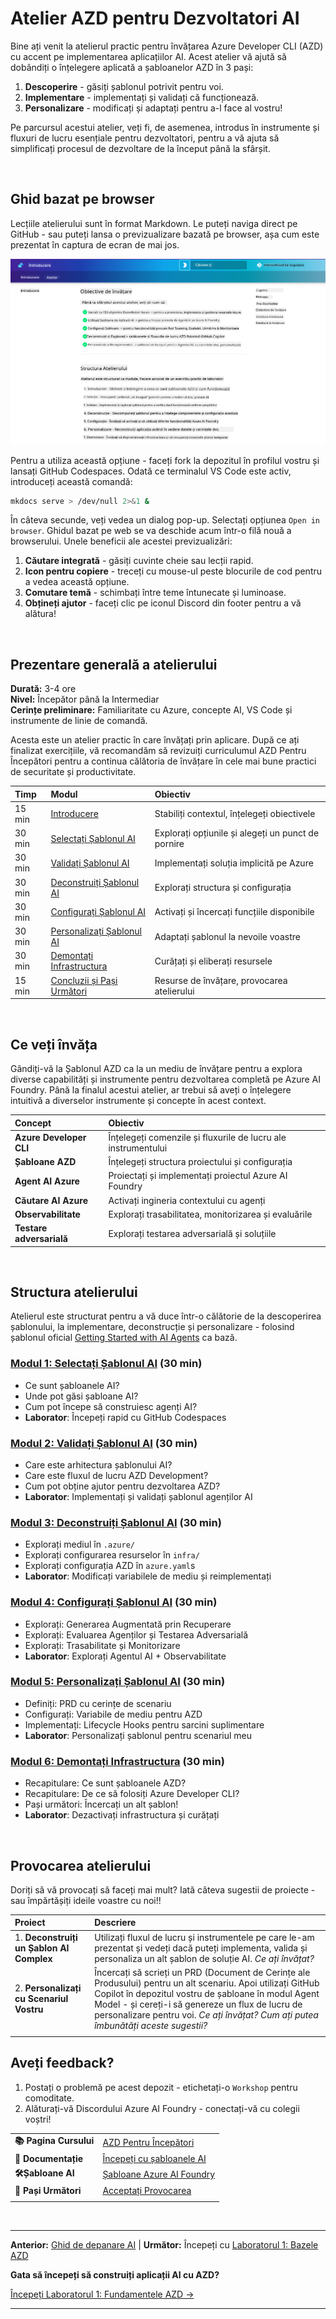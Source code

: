 <!--
CO_OP_TRANSLATOR_METADATA:
{
  "original_hash": "9cc966416ab431c38b2ab863884b196c",
  "translation_date": "2025-09-25T01:07:58+00:00",
  "source_file": "workshop/README.md",
  "language_code": "ro"
}
-->
# Atelier AZD pentru Dezvoltatori AI

Bine ați venit la atelierul practic pentru învățarea Azure Developer CLI (AZD) cu accent pe implementarea aplicațiilor AI. Acest atelier vă ajută să dobândiți o înțelegere aplicată a șabloanelor AZD în 3 pași:

1. **Descoperire** - găsiți șablonul potrivit pentru voi.
1. **Implementare** - implementați și validați că funcționează.
1. **Personalizare** - modificați și adaptați pentru a-l face al vostru!

Pe parcursul acestui atelier, veți fi, de asemenea, introdus în instrumente și fluxuri de lucru esențiale pentru dezvoltatori, pentru a vă ajuta să simplificați procesul de dezvoltare de la început până la sfârșit.

<br/>

## Ghid bazat pe browser

Lecțiile atelierului sunt în format Markdown. Le puteți naviga direct pe GitHub - sau puteți lansa o previzualizare bazată pe browser, așa cum este prezentat în captura de ecran de mai jos.

![Workshop](../../../translated_images/workshop.75906f133e6f8ba07ab0302ce17f67ff90f357513f3d4c4bbafa5978b10f058b.ro.png)

Pentru a utiliza această opțiune - faceți fork la depozitul în profilul vostru și lansați GitHub Codespaces. Odată ce terminalul VS Code este activ, introduceți această comandă:

```bash title="" linenums="0"
mkdocs serve > /dev/null 2>&1 &
```

În câteva secunde, veți vedea un dialog pop-up. Selectați opțiunea `Open in browser`. Ghidul bazat pe web se va deschide acum într-o filă nouă a browserului. Unele beneficii ale acestei previzualizări:

1. **Căutare integrată** - găsiți cuvinte cheie sau lecții rapid.
1. **Icon pentru copiere** - treceți cu mouse-ul peste blocurile de cod pentru a vedea această opțiune.
1. **Comutare temă** - schimbați între teme întunecate și luminoase.
1. **Obțineți ajutor** - faceți clic pe iconul Discord din footer pentru a vă alătura!

<br/>

## Prezentare generală a atelierului

**Durată:** 3-4 ore  
**Nivel:** Începător până la Intermediar  
**Cerințe preliminare:** Familiaritate cu Azure, concepte AI, VS Code și instrumente de linie de comandă.

Acesta este un atelier practic în care învățați prin aplicare. După ce ați finalizat exercițiile, vă recomandăm să revizuiți curriculumul AZD Pentru Începători pentru a continua călătoria de învățare în cele mai bune practici de securitate și productivitate.

| Timp | Modul  | Obiectiv |
|:---|:---|:---|
| 15 min | [Introducere](docs/instructions/0-Introduction.md) | Stabiliți contextul, înțelegeți obiectivele |
| 30 min | [Selectați Șablonul AI](docs/instructions/1-Select-AI-Template.md) | Explorați opțiunile și alegeți un punct de pornire | 
| 30 min | [Validați Șablonul AI](docs/instructions/2-Validate-AI-Template.md) | Implementați soluția implicită pe Azure |
| 30 min | [Deconstruiți Șablonul AI](docs/instructions/3-Deconstruct-AI-Template.md) | Explorați structura și configurația |
| 30 min | [Configurați Șablonul AI](docs/instructions/4-Configure-AI-Template.md) | Activați și încercați funcțiile disponibile |
| 30 min | [Personalizați Șablonul AI](docs/instructions/5-Customize-AI-Template.md) | Adaptați șablonul la nevoile voastre |
| 30 min | [Demontați Infrastructura](docs/instructions/6-Teardown-Infrastructure.md) | Curățați și eliberați resursele |
| 15 min | [Concluzii și Pași Următori](docs/instructions/7-Wrap-up.md) | Resurse de învățare, provocarea atelierului |

<br/>

## Ce veți învăța

Gândiți-vă la Șablonul AZD ca la un mediu de învățare pentru a explora diverse capabilități și instrumente pentru dezvoltarea completă pe Azure AI Foundry. Până la finalul acestui atelier, ar trebui să aveți o înțelegere intuitivă a diverselor instrumente și concepte în acest context.

| Concept  | Obiectiv |
|:---|:---|
| **Azure Developer CLI** | Înțelegeți comenzile și fluxurile de lucru ale instrumentului |
| **Șabloane AZD**| Înțelegeți structura proiectului și configurația |
| **Agent AI Azure**| Proiectați și implementați proiectul Azure AI Foundry |
| **Căutare AI Azure**| Activați ingineria contextului cu agenți |
| **Observabilitate**| Explorați trasabilitatea, monitorizarea și evaluările |
| **Testare adversarială**| Explorați testarea adversarială și soluțiile |

<br/>

## Structura atelierului

Atelierul este structurat pentru a vă duce într-o călătorie de la descoperirea șablonului, la implementare, deconstrucție și personalizare - folosind șablonul oficial [Getting Started with AI Agents](https://github.com/Azure-Samples/get-started-with-ai-agents) ca bază.

### [Modul 1: Selectați Șablonul AI](docs/instructions/1-Select-AI-Template.md) (30 min)

- Ce sunt șabloanele AI?
- Unde pot găsi șabloane AI?
- Cum pot începe să construiesc agenți AI?
- **Laborator**: Începeți rapid cu GitHub Codespaces

### [Modul 2: Validați Șablonul AI](docs/instructions/2-Validate-AI-Template.md) (30 min)

- Care este arhitectura șablonului AI?
- Care este fluxul de lucru AZD Development?
- Cum pot obține ajutor pentru dezvoltarea AZD?
- **Laborator**: Implementați și validați șablonul agenților AI

### [Modul 3: Deconstruiți Șablonul AI](docs/instructions/3-Deconstruct-AI-Template.md) (30 min)

- Explorați mediul în `.azure/` 
- Explorați configurarea resurselor în `infra/` 
- Explorați configurația AZD în `azure.yaml`s
- **Laborator**: Modificați variabilele de mediu și reimplementați

### [Modul 4: Configurați Șablonul AI](docs/instructions/4-Configure-AI-Template.md) (30 min)
- Explorați: Generarea Augmentată prin Recuperare
- Explorați: Evaluarea Agenților și Testarea Adversarială
- Explorați: Trasabilitate și Monitorizare
- **Laborator**: Explorați Agentul AI + Observabilitate 

### [Modul 5: Personalizați Șablonul AI](docs/instructions/5-Customize-AI-Template.md) (30 min)
- Definiți: PRD cu cerințe de scenariu
- Configurați: Variabile de mediu pentru AZD
- Implementați: Lifecycle Hooks pentru sarcini suplimentare
- **Laborator**: Personalizați șablonul pentru scenariul meu

### [Modul 6: Demontați Infrastructura](docs/instructions/6-Teardown-Infrastructure.md) (30 min)
- Recapitulare: Ce sunt șabloanele AZD?
- Recapitulare: De ce să folosiți Azure Developer CLI?
- Pași următori: Încercați un alt șablon!
- **Laborator**: Dezactivați infrastructura și curățați

<br/>

## Provocarea atelierului

Doriți să vă provocați să faceți mai mult? Iată câteva sugestii de proiecte - sau împărtășiți ideile voastre cu noi!!

| Proiect | Descriere |
|:---|:---|
|1. **Deconstruiți un Șablon AI Complex** | Utilizați fluxul de lucru și instrumentele pe care le-am prezentat și vedeți dacă puteți implementa, valida și personaliza un alt șablon de soluție AI. _Ce ați învățat?_|
|2. **Personalizați cu Scenariul Vostru**  | Încercați să scrieți un PRD (Document de Cerințe ale Produsului) pentru un alt scenariu. Apoi utilizați GitHub Copilot în depozitul vostru de șabloane în modul Agent Model - și cereți-i să genereze un flux de lucru de personalizare pentru voi. _Ce ați învățat? Cum ați putea îmbunătăți aceste sugestii?_|
| | |

## Aveți feedback?

1. Postați o problemă pe acest depozit - etichetați-o `Workshop` pentru comoditate.
1. Alăturați-vă Discordului Azure AI Foundry - conectați-vă cu colegii voștri!


| | | 
|:---|:---|
| **📚 Pagina Cursului**| [AZD Pentru Începători](../README.md)|
| **📖 Documentație** | [Începeți cu șabloanele AI](https://learn.microsoft.com/en-us/azure/ai-foundry/how-to/develop/ai-template-get-started)|
| **🛠️Șabloane AI** | [Șabloane Azure AI Foundry](https://ai.azure.com/templates) |
|**🚀 Pași Următori** | [Acceptați Provocarea](../../../workshop) |
| | |

<br/>

---

**Anterior:** [Ghid de depanare AI](../docs/troubleshooting/ai-troubleshooting.md) | **Următor:** Începeți cu [Laboratorul 1: Bazele AZD](../../../workshop/lab-1-azd-basics)

**Gata să începeți să construiți aplicații AI cu AZD?**

[Începeți Laboratorul 1: Fundamentele AZD →](./lab-1-azd-basics/README.md)

---


